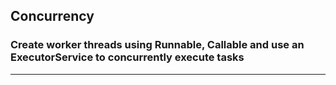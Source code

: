 ## Concurrency
### Create worker threads using Runnable, Callable and use an ExecutorService to concurrently execute tasks
-----

